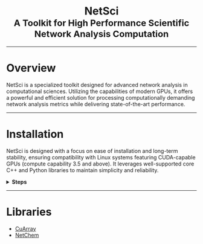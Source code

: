 <center><h1>NetSci<br><small>A Toolkit for High Performance Scientific Network Analysis Computation</small></h1></center>

---

# Overview
NetSci is a specialized toolkit designed for advanced network analysis in computational sciences. Utilizing the
capabilities of modern GPUs, it offers a powerful and efficient solution for processing computationally demanding
network analysis metrics while delivering state-of-the-art performance.

---

# Installation

NetSci is designed with a focus on ease of installation and long-term stability, ensuring compatibility with Linux
systems featuring CUDA-capable GPUs (compute capability 3.5 and above). It leverages well-supported core C++ and Python
libraries to maintain simplicity and reliability.
<details>

<summary><b>Steps</b></summary>

* [Download Miniconda Installation Script](#download-miniconda-installation-script)
* [Execute the Installation Script](#execute-the-installation-script)
* [Update Environment Settings](#update-environment-settings)
* [Install Git with Conda](#install-git-with-conda)
* [Clone the NetSci Repository](#clone-the-netsci-repository)
* [Navigate to the NetSci Root Directory](#navigate-to-the-netsci-root-directory)
* [Create NetSci Conda Environment](#create-netsci-conda-environment)
* [Activate NetSci Conda Environment](#activate-netsci-conda-environment)
* [Create CMake Build Directory](#create-cmake-build-directory)
* [Set NetSci Root Directory Variable](#set-netsci-root-directory-variable)
* [Navigate to the CMake Build Directory](#navigate-to-the-cmake-build-directory)
* [Compile CUDA Script for GPU Capability](#compile-cuda-script-for-gpu-capability)
* [Set CUDA Architecture Variable](#set-cuda-architecture-variable)
* [Configure the Build with CMake](#configure-the-build-with-cmake)
* [Build NetSci](#build-netsci)
* [Build NetSci Python Interface](#build-netsci-python-interface)
* [Test C++ and CUDA Backend](#test-c-and-cuda-backend)
* [Run Python Interface Tests](#run-python-interface-tests)


1. #### Download Miniconda Installation Script:
    ```bash
    wget https://repo.anaconda.com/miniconda/Miniconda3-latest-Linux-x86_64.sh
    ```
1. #### Execute the Installation Script:
    ```bash
    bash https://repo.anaconda.com/miniconda/Miniconda3-latest-Linux-x86_64.sh
    ```
1. #### Update Environment Settings:
    ```bash
    source ~/.bashrc
    ```
1. #### Install Git with Conda:
    ```bash
    conda install -c conda-forge git
    ```
1. #### Clone the NetSci Repository:
    ```bash
    git clone https://github.com/netscianalysis/netsci.git
    ```

1. #### Navigate to the NetSci Root Directory:
    ```bash
    cd netsci
    ```

1. #### Create NetSci Conda Environment:
    ```bash
    conda env create -f netsci.yml
    ```
1. #### Activate NetSci Conda Environment:
    ```bash
    source activate netsci
    ```
   
1. #### Create CMake Build Directory:
    ```bash
    mkdir build
    ```
   
1. #### Set NetSci Root Directory Variable:
    ```bash
    NETSCI_ROOT=$(pwd)
    ```
   
1. #### Navigate to the CMake Build Directory:
    ```bash
    cd ${NETSCI_ROOT}/build
    ```

1. #### Compile CUDA Architecture Script:
    ```bash
    nvcc ${NETSCI_ROOT}/build_scripts/cuda_architecture.cu -o cuda_architecture
    ```
1. #### Set CUDA Architecture Variable:
    ```bash
    CUDA_ARCHITECTURE=$(./cuda_architecture)
    ```
1. #### Configure the Build with CMake:
    ```bash
    cmake .. -DCONDA_DIR=$CONDA_PREFIX -DCUDA_ARCHITECTURE=${CUDA_ARCHITECTURE}
    ```
1. #### Build NetSci:
    ```bash
    cmake --build . -j
    ```
1. #### Build NetSci Python Interface:
    ```bash
    make python
    ```
1. #### Test C++ and CUDA Backend:
    ```bash
    ctest
    ```
1. #### Run Python Interface Tests:
    ```bash
    cd ${NETSCI_ROOT}
    pytest
    ```

 </details>

---

# Libraries

- [CuArray](cuarray/README.md)
- [NetChem](netchem/README.md)

